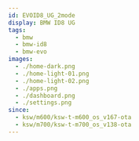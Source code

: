 ```yaml
---
id: EVOID8_UG_2mode
display: BMW ID8 UG
tags:
  - bmw
  - bmw-id8
  - bmw-evo
images:
  - ./home-dark.png
  - ./home-light-01.png
  - ./home-light-02.png
  - ./apps.png
  - ./dashboard.png
  - ./settings.png
since:
  - ksw/m600/ksw-t-m600_os_v167-ota
  - ksw/m700/ksw-t-m700_os_v138-ota
---
```

